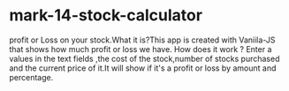 # mark-14-stock-calculator
profit or Loss on your stock.What it is?This app is created with Vaniila-JS that shows how much profit or loss we have.
How does it work ? Enter a values in the text fields ,the cost of the stock,number of stocks purchased and the current price of it.It will show if it's a profit or loss by amount and percentage.

